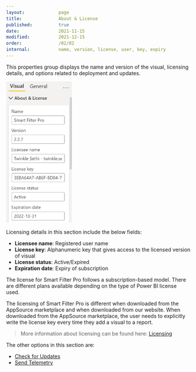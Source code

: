 ```yaml
---
layout:             page
title:              About & License
published:          true
date:               2021-11-15
modified:           2021-12-15
order:              /02/02
internal:           name, version, license, user, key, expiry
---
```

This properties group displays the name and version of the visual, licensing details, and options related to deployment and updates.

<img src="images/license-options.png" width="180">

Licensing details in this section include the below fields:

-	**Licensee name**: Registered user name
-	**License key**: Alphanumeric key that gives access to the licensed version of visual
-	**License status**: Active/Expired
-	**Expiration date**: Expiry of subscription

The license for Smart Filter Pro follows a subscription-based model. There are different plans available depending on the type of Power BI license used. 

The licensing of Smart Filter Pro is different when downloaded from the AppSource marketplace and when downloaded from our website. When downloaded from the AppSource marketplace, the user needs to explicitly write the license key every time they add a visual to a report. 

> More information about licensing can be found here: [Licensing](../general/licensing)

The other options in this section are:
- [Check for Updates](check-for-updates)
- [Send Telemetry](send-telemetry)

